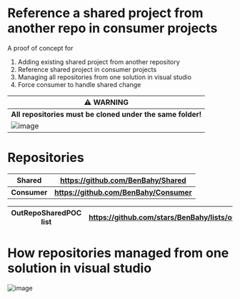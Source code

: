 # Reference a shared project from another repo in consumer projects
A proof of concept for
1. Adding existing shared project from another repository
2. Reference shared project in consumer projects
3. Managing all repositories from one solution in visual studio
4. Force consumer to handle shared change


| :warning: WARNING |
|-------------------|
| **All repositories must be cloned under the same folder!** |
| ![image](https://github.com/BenBahy/Shared/assets/13042770/fb26cf14-8166-466b-8d39-53824907b935) |


# Repositories
| **Shared** | **https://github.com/BenBahy/Shared** |
|------------|-------------------|
| **Consumer** | **https://github.com/BenBahy/Consumer** |


| **OutRepoSharedPOC list** | **https://github.com/stars/BenBahy/lists/outreposharedpoc** |
|------------|-------------------|



# How repositories managed from one solution in visual studio
![image](https://github.com/BenBahy/Consumer/assets/13042770/4111a818-465e-45ad-834b-db87cc86ba3a)

